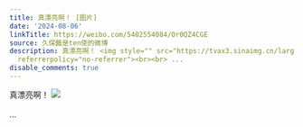 ```yaml
---
title: 真漂亮啊！ [图片]
date: '2024-08-06'
linkTitle: https://weibo.com/5402554084/Or0QZ4CGE
source: 久保醬是ten使的微博
description: 真漂亮啊！ <img style="" src="https://tvax3.sinaimg.cn/large/005TCz76gy1hse5a1rh39j30rv139juq.jpg"
  referrerpolicy="no-referrer"><br><br> ...
disable_comments: true
---
```

真漂亮啊！ <img style="" src="https://tvax3.sinaimg.cn/large/005TCz76gy1hse5a1rh39j30rv139juq.jpg" referrerpolicy="no-referrer"><br><br> ...